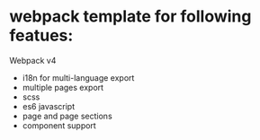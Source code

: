 # webpack template for following featues:

Webpack v4

- i18n for multi-language export
- multiple pages export
- scss
- es6 javascript
- page and page sections
- component support